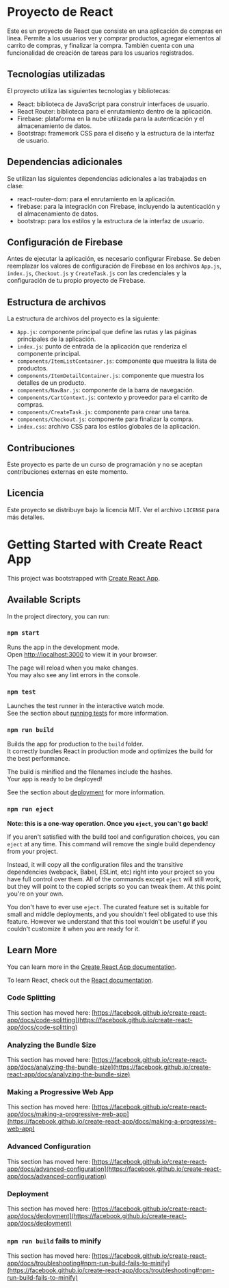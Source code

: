 # Proyecto de React

Este es un proyecto de React que consiste en una aplicación de compras en línea. Permite a los usuarios ver y comprar productos, agregar elementos al carrito de compras, y finalizar la compra. También cuenta con una funcionalidad de creación de tareas para los usuarios registrados.

## Tecnologías utilizadas

El proyecto utiliza las siguientes tecnologías y bibliotecas:

- React: biblioteca de JavaScript para construir interfaces de usuario.
- React Router: biblioteca para el enrutamiento dentro de la aplicación.
- Firebase: plataforma en la nube utilizada para la autenticación y el almacenamiento de datos.
- Bootstrap: framework CSS para el diseño y la estructura de la interfaz de usuario.

## Dependencias adicionales

Se utilizan las siguientes dependencias adicionales a las trabajadas en clase:

- react-router-dom: para el enrutamiento en la aplicación.
- firebase: para la integración con Firebase, incluyendo la autenticación y el almacenamiento de datos.
- bootstrap: para los estilos y la estructura de la interfaz de usuario.

## Configuración de Firebase

Antes de ejecutar la aplicación, es necesario configurar Firebase. Se deben reemplazar los valores de configuración de Firebase en los archivos `App.js`, `index.js`, `Checkout.js` y `CreateTask.js` con las credenciales y la configuración de tu propio proyecto de Firebase.

## Estructura de archivos

La estructura de archivos del proyecto es la siguiente:

- `App.js`: componente principal que define las rutas y las páginas principales de la aplicación.
- `index.js`: punto de entrada de la aplicación que renderiza el componente principal.
- `components/ItemListContainer.js`: componente que muestra la lista de productos.
- `components/ItemDetailContainer.js`: componente que muestra los detalles de un producto.
- `components/NavBar.js`: componente de la barra de navegación.
- `components/CartContext.js`: contexto y proveedor para el carrito de compras.
- `components/CreateTask.js`: componente para crear una tarea.
- `components/Checkout.js`: componente para finalizar la compra.
- `index.css`: archivo CSS para los estilos globales de la aplicación.

## Contribuciones

Este proyecto es parte de un curso de programación y no se aceptan contribuciones externas en este momento.

## Licencia

Este proyecto se distribuye bajo la licencia MIT. Ver el archivo `LICENSE` para más detalles.


# Getting Started with Create React App

This project was bootstrapped with [Create React App](https://github.com/facebook/create-react-app).

## Available Scripts

In the project directory, you can run:

### `npm start`

Runs the app in the development mode.\
Open [http://localhost:3000](http://localhost:3000) to view it in your browser.

The page will reload when you make changes.\
You may also see any lint errors in the console.

### `npm test`

Launches the test runner in the interactive watch mode.\
See the section about [running tests](https://facebook.github.io/create-react-app/docs/running-tests) for more information.

### `npm run build`

Builds the app for production to the `build` folder.\
It correctly bundles React in production mode and optimizes the build for the best performance.

The build is minified and the filenames include the hashes.\
Your app is ready to be deployed!

See the section about [deployment](https://facebook.github.io/create-react-app/docs/deployment) for more information.

### `npm run eject`

**Note: this is a one-way operation. Once you `eject`, you can't go back!**

If you aren't satisfied with the build tool and configuration choices, you can `eject` at any time. This command will remove the single build dependency from your project.

Instead, it will copy all the configuration files and the transitive dependencies (webpack, Babel, ESLint, etc) right into your project so you have full control over them. All of the commands except `eject` will still work, but they will point to the copied scripts so you can tweak them. At this point you're on your own.

You don't have to ever use `eject`. The curated feature set is suitable for small and middle deployments, and you shouldn't feel obligated to use this feature. However we understand that this tool wouldn't be useful if you couldn't customize it when you are ready for it.

## Learn More

You can learn more in the [Create React App documentation](https://facebook.github.io/create-react-app/docs/getting-started).

To learn React, check out the [React documentation](https://reactjs.org/).

### Code Splitting

This section has moved here: [https://facebook.github.io/create-react-app/docs/code-splitting](https://facebook.github.io/create-react-app/docs/code-splitting)

### Analyzing the Bundle Size

This section has moved here: [https://facebook.github.io/create-react-app/docs/analyzing-the-bundle-size](https://facebook.github.io/create-react-app/docs/analyzing-the-bundle-size)

### Making a Progressive Web App

This section has moved here: [https://facebook.github.io/create-react-app/docs/making-a-progressive-web-app](https://facebook.github.io/create-react-app/docs/making-a-progressive-web-app)

### Advanced Configuration

This section has moved here: [https://facebook.github.io/create-react-app/docs/advanced-configuration](https://facebook.github.io/create-react-app/docs/advanced-configuration)

### Deployment

This section has moved here: [https://facebook.github.io/create-react-app/docs/deployment](https://facebook.github.io/create-react-app/docs/deployment)

### `npm run build` fails to minify

This section has moved here: [https://facebook.github.io/create-react-app/docs/troubleshooting#npm-run-build-fails-to-minify](https://facebook.github.io/create-react-app/docs/troubleshooting#npm-run-build-fails-to-minify)
